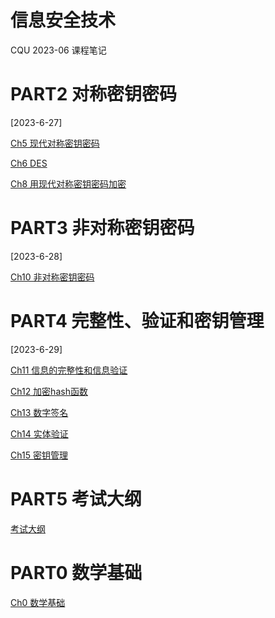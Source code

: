 # 信息安全技术

CQU 2023-06 课程笔记

# PART2 对称密钥密码

[2023-6-27]

[Ch5 现代对称密钥密码](%E4%BF%A1%E6%81%AF%E5%AE%89%E5%85%A8%E6%8A%80%E6%9C%AF%20a235a5ba440e4e4f910aef7fe1531bb4/Ch5%20%E7%8E%B0%E4%BB%A3%E5%AF%B9%E7%A7%B0%E5%AF%86%E9%92%A5%E5%AF%86%E7%A0%81%20d9c91391befd4ab3966fc35a1338f49a.md)

[Ch6 DES](%E4%BF%A1%E6%81%AF%E5%AE%89%E5%85%A8%E6%8A%80%E6%9C%AF%20a235a5ba440e4e4f910aef7fe1531bb4/Ch6%20DES%20bda99a3ed14e4680b7efd9a4e68cf4d8.md)

[Ch8 用现代对称密钥密码加密](%E4%BF%A1%E6%81%AF%E5%AE%89%E5%85%A8%E6%8A%80%E6%9C%AF%20a235a5ba440e4e4f910aef7fe1531bb4/Ch8%20%E7%94%A8%E7%8E%B0%E4%BB%A3%E5%AF%B9%E7%A7%B0%E5%AF%86%E9%92%A5%E5%AF%86%E7%A0%81%E5%8A%A0%E5%AF%86%206041f865118441a8ad37e17bd937e54b.md)

# PART3 非对称密钥密码

[2023-6-28]

[Ch10 非对称密钥密码](%E4%BF%A1%E6%81%AF%E5%AE%89%E5%85%A8%E6%8A%80%E6%9C%AF%20a235a5ba440e4e4f910aef7fe1531bb4/Ch10%20%E9%9D%9E%E5%AF%B9%E7%A7%B0%E5%AF%86%E9%92%A5%E5%AF%86%E7%A0%81%2026115398f74f476b8fdf8aa3d2a2482a.md)

# PART4 完整性、验证和密钥管理

[2023-6-29]

[Ch11 信息的完整性和信息验证](%E4%BF%A1%E6%81%AF%E5%AE%89%E5%85%A8%E6%8A%80%E6%9C%AF%20a235a5ba440e4e4f910aef7fe1531bb4/Ch11%20%E4%BF%A1%E6%81%AF%E7%9A%84%E5%AE%8C%E6%95%B4%E6%80%A7%E5%92%8C%E4%BF%A1%E6%81%AF%E9%AA%8C%E8%AF%81%205c998df16a134ee5aa0e1096af6b50e4.md)

[Ch12 加密hash函数](%E4%BF%A1%E6%81%AF%E5%AE%89%E5%85%A8%E6%8A%80%E6%9C%AF%20a235a5ba440e4e4f910aef7fe1531bb4/Ch12%20%E5%8A%A0%E5%AF%86hash%E5%87%BD%E6%95%B0%200b8ab67de25d4e729145d45aa99fd6bc.md)

[Ch13 数字签名](%E4%BF%A1%E6%81%AF%E5%AE%89%E5%85%A8%E6%8A%80%E6%9C%AF%20a235a5ba440e4e4f910aef7fe1531bb4/Ch13%20%E6%95%B0%E5%AD%97%E7%AD%BE%E5%90%8D%20eacd9d67b5fe4cecaacbb189442a2e83.md)

[Ch14 实体验证](%E4%BF%A1%E6%81%AF%E5%AE%89%E5%85%A8%E6%8A%80%E6%9C%AF%20a235a5ba440e4e4f910aef7fe1531bb4/Ch14%20%E5%AE%9E%E4%BD%93%E9%AA%8C%E8%AF%81%20196c0c872e4a415eadcfabcf2848c362.md)

[Ch15 密钥管理](%E4%BF%A1%E6%81%AF%E5%AE%89%E5%85%A8%E6%8A%80%E6%9C%AF%20a235a5ba440e4e4f910aef7fe1531bb4/Ch15%20%E5%AF%86%E9%92%A5%E7%AE%A1%E7%90%86%20015fc7cbc91b47baa9c60d7649130e97.md)

# PART5 考试大纲

[考试大纲](%E4%BF%A1%E6%81%AF%E5%AE%89%E5%85%A8%E6%8A%80%E6%9C%AF%20a235a5ba440e4e4f910aef7fe1531bb4/%E8%80%83%E8%AF%95%E5%A4%A7%E7%BA%B2%2048219adaa4be4c109d108683829b880f.md)

# PART0 数学基础

[Ch0 数学基础](%E4%BF%A1%E6%81%AF%E5%AE%89%E5%85%A8%E6%8A%80%E6%9C%AF%20a235a5ba440e4e4f910aef7fe1531bb4/Ch0%20%E6%95%B0%E5%AD%A6%E5%9F%BA%E7%A1%80%20a467c20c29914c848aefd6590d334f4a.md)